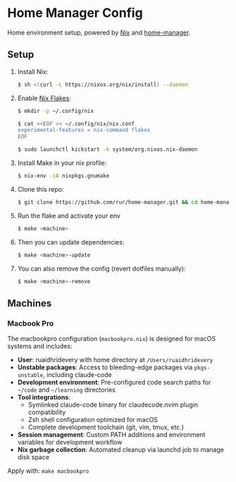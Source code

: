 # Home Manager Config

Home environment setup, powered by [Nix](https://nixos.org/nix/) and [home-manager](https://github.com/rycee/home-manager).

## Setup

1. Install Nix:
   ```bash
   $ sh <(curl -L https://nixos.org/nix/install) --daemon
   ```
1. Enable [Nix Flakes](https://www.tweag.io/blog/2020-05-25-flakes):
   ```bash
   $ mkdir -p ~/.config/nix

   $ cat <<EOF >> ~/.config/nix/nix.conf
   experimental-features = nix-command flakes
   EOF

   $ sudo launchctl kickstart -k system/org.nixos.nix-daemon
   ```
1. Install Make in your nix profile:
   ```bash
   $ nix-env -iA nixpkgs.gnumake
   ```
1. Clone this repo:
   ```bash
   $ git clone https://github.com/rur/home-manager.git && cd home-manager
   ```
1. Run the flake and activate your env
   ```bash
   $ make <machine>
   ```
1. Then you can update dependencies:
   ```bash
   $ make <machine>-update
   ```
1. You can also remove the config (revert dotfiles manually):
   ```bash
   $ make <machine>-remove
   ```

## Machines

### Macbook Pro
The macbookpro configuration (`macbookpro.nix`) is designed for macOS systems and includes:

- **User**: ruaidhridevery with home directory at `/Users/ruaidhridevery`
- **Unstable packages**: Access to bleeding-edge packages via `pkgs-unstable`, including claude-code
- **Development environment**: Pre-configured code search paths for `~/code` and `~/learning` directories
- **Tool integrations**: 
  - Symlinked claude-code binary for claudecode.nvim plugin compatibility
  - Zsh shell configuration optimized for macOS
  - Complete development toolchain (git, vim, tmux, etc.)
- **Session management**: Custom PATH additions and environment variables for development workflow
- **Nix garbage collection**: Automated cleanup via launchd job to manage disk space

Apply with: `make macbookpro`
